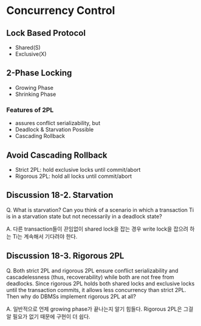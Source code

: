 # Concurrency Control

## Lock Based Protocol

* Shared(S)
* Exclusive(X)

## 2-Phase Locking

* Growing Phase
* Shrinking Phase

### Features of 2PL

* assures conflict serializability, but
* Deadlock & Starvation Possible
* Cascading Rollback

## Avoid Cascading Rollback

* Strict 2PL: hold exclusive locks until commit/abort
* Rigorous 2PL: hold all locks until commit/abort

## Discussion 18-2. Starvation

Q. What is starvation? Can you think of a scenario in which a transaction Ti is in a starvation state but not necessarily in a deadlock state?

A. 다른 transaction들이 끈임없이 shared lock을 잡는 경우 write lock을 잡으려 하는 Ti는 계속해서 기다려야 한다.

## Discussion 18-3. Rigorous 2PL

Q. Both strict 2PL and rigorous 2PL ensure conflict serializability and cascadelessness (thus, recoverability) while both are not free from deadlocks.
Since rigorous 2PL holds both shared locks and exclusive locks until the transaction commits, it allows less concurrency than strict 2PL.
Then why do DBMSs implement rigorous 2PL at all?

A. 일반적으로 언제 growing phase가 끝나는지 알기 힘들다. Rigorous 2PL은 그걸 알 필요가 없기 때문에 구현이 더 쉽다.
